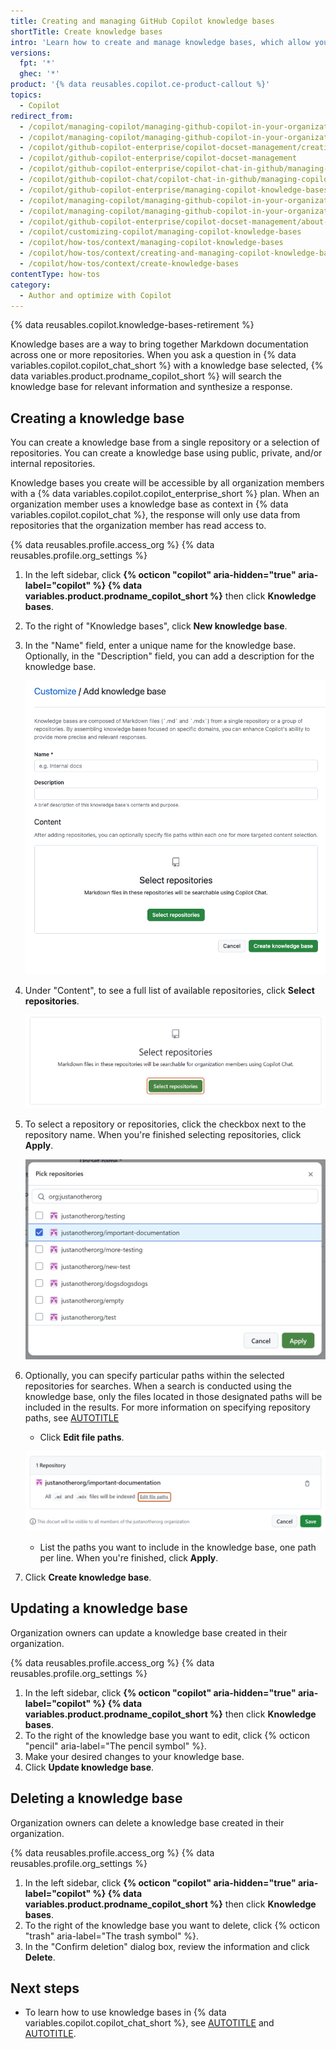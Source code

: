 ```yaml
---
title: Creating and managing GitHub Copilot knowledge bases
shortTitle: Create knowledge bases
intro: 'Learn how to create and manage knowledge bases, which allow you to bring together Markdown documentation across one or more repositories, and then use that knowledge base as context for {% data variables.copilot.copilot_chat_short %}.'
versions:
  fpt: '*'
  ghec: '*'
product: '{% data reusables.copilot.ce-product-callout %}'
topics:
  - Copilot
redirect_from:
  - /copilot/managing-copilot/managing-github-copilot-in-your-organization/customizing-copilot-for-your-organization/managing-copilot-knowledge-bases
  - /copilot/managing-copilot/managing-github-copilot-in-your-organization/enhancing-copilot-for-your-organization/managing-copilot-knowledge-bases
  - /copilot/github-copilot-enterprise/copilot-docset-management/creating-private-docsets
  - /copilot/github-copilot-enterprise/copilot-docset-management
  - /copilot/github-copilot-enterprise/copilot-chat-in-github/managing-copilot-knowledge-bases
  - /copilot/github-copilot-chat/copilot-chat-in-github/managing-copilot-knowledge-bases
  - /copilot/github-copilot-enterprise/managing-copilot-knowledge-bases
  - /copilot/managing-copilot/managing-github-copilot-in-your-organization/managing-copilot-knowledge-bases
  - /copilot/managing-copilot/managing-github-copilot-in-your-organization/managing-github-copilot-features-in-your-organization/managing-copilot-knowledge-bases
  - /copilot/github-copilot-enterprise/copilot-docset-management/about-copilot-docset-management
  - /copilot/customizing-copilot/managing-copilot-knowledge-bases
  - /copilot/how-tos/context/managing-copilot-knowledge-bases
  - /copilot/how-tos/context/creating-and-managing-copilot-knowledge-bases
  - /copilot/how-tos/context/create-knowledge-bases
contentType: how-tos
category: 
  - Author and optimize with Copilot
---
```

<!-- expires 2025-10-31 -->

<!-- When this expires, check with the stakeholder for release #6165 if the knowledge bases content can be deleted -->

{% data reusables.copilot.knowledge-bases-retirement %}

<!-- end expires 2025-10-31 -->

Knowledge bases are a way to bring together Markdown documentation across one or more repositories. When you ask a question in {% data variables.copilot.copilot_chat_short %} with a knowledge base selected, {% data variables.product.prodname_copilot_short %} will search the knowledge base for relevant information and synthesize a response.

## Creating a knowledge base

You can create a knowledge base from a single repository or a selection of repositories. You can create a knowledge base using public, private, and/or internal repositories.

Knowledge bases you create will be accessible by all organization members with a {% data variables.copilot.copilot_enterprise_short %} plan. When an organization member uses a knowledge base as context in {% data variables.copilot.copilot_chat %}, the response will only use data from repositories that the organization member has read access to.

{% data reusables.profile.access_org %}
{% data reusables.profile.org_settings %}

1. In the left sidebar, click **{% octicon "copilot" aria-hidden="true" aria-label="copilot" %} {% data variables.product.prodname_copilot_short %}** then click **Knowledge bases**.
1. To the right of "Knowledge bases", click **New knowledge base**.
1. In the "Name" field, enter a unique name for the knowledge base. Optionally, in the "Description" field, you can add a description for the knowledge base.

    ![Screenshot of the "New knowledge base" page.](/assets/images/help/copilot/copilot-create-knowledge-base-page.png)

1. Under "Content", to see a full list of available repositories, click **Select repositories**.

    ![Screenshot of the "Select repositories" page. The "Select repositories" page is highlighted with a dark orange outline.](/assets/images/help/copilot/copilot-select-repositories-button.png)

1. To select a repository or repositories, click the checkbox next to the repository name. When you're finished selecting repositories, click **Apply**.

    ![Screenshot of the "Select repositories" page.](/assets/images/help/copilot/copilot-select-repositories-page.png)

1. Optionally, you can specify particular paths within the selected repositories for searches. When a search is conducted using the knowledge base, only the files located in those designated paths will be included in the results. For more information on specifying repository paths, see [AUTOTITLE](/search-github/github-code-search/understanding-github-code-search-syntax#path-qualifier)

      * Click **Edit file paths**.

      ![Screenshot of the list of selected repositories. The "Edit file paths" link is highlighted with a dark orange outline.](/assets/images/help/copilot/copilot-select-paths-button.png)

      * List the paths you want to include in the knowledge base, one path per line. When you're finished, click **Apply**.

1. Click **Create knowledge base**.

## Updating a knowledge base

Organization owners can update a knowledge base created in their organization.

{% data reusables.profile.access_org %}
{% data reusables.profile.org_settings %}

1. In the left sidebar, click **{% octicon "copilot" aria-hidden="true" aria-label="copilot" %} {% data variables.product.prodname_copilot_short %}** then click **Knowledge bases**.
1. To the right of the knowledge base you want to edit, click {% octicon "pencil" aria-label="The pencil symbol" %}.
1. Make your desired changes to your knowledge base.
1. Click **Update knowledge base**.

## Deleting a knowledge base

Organization owners can delete a knowledge base created in their organization.

{% data reusables.profile.access_org %}
{% data reusables.profile.org_settings %}

1. In the left sidebar, click **{% octicon "copilot" aria-hidden="true" aria-label="copilot" %} {% data variables.product.prodname_copilot_short %}** then click **Knowledge bases**.
1. To the right of the knowledge base you want to delete, click {% octicon "trash" aria-label="The trash symbol" %}.
1. In the "Confirm deletion" dialog box, review the information and click **Delete**.

## Next steps

* To learn how to use knowledge bases in {% data variables.copilot.copilot_chat_short %}, see [AUTOTITLE](/copilot/how-tos/chat/asking-github-copilot-questions-in-github#asking-copilot-chat-questions-about-a-knowledge-base) and [AUTOTITLE](/copilot/how-tos/chat/asking-github-copilot-questions-in-your-ide#asking-a-question-about-a-knowledge-base).
